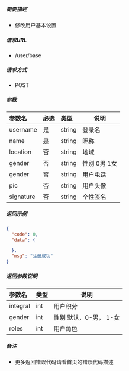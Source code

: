 ##### 简要描述

- 修改用户基本设置

##### 请求URL

- /user/base

##### 请求方式

- POST

##### 参数

|参数名|必选|类型|说明|
|:----    |:---|:----- |-----   |
|username |是  |string |登录名   |
|name |是  |string | 昵称    |
|location     |否  |string | 地域    |
|gender     |否  |string | 性别 0男 1女    |
|gender     |否  |string | 用户电话    |
|pic     |否  |string | 用户头像    |
|signature     |否  |string | 个性签名    |

##### 返回示例

```json
{
  "code": 0,
  "data": {

  },
  "msg": "注册成功"
}
```

##### 返回参数说明

|参数名|类型|说明|
|:-----  |:-----|-----                           |
|integral |int   |用户积分  |
|gender |int   |性别 默认，0-男， 1-女  |
|roles |int   |用户角色  |

##### 备注

- 更多返回错误代码请看首页的错误代码描述



